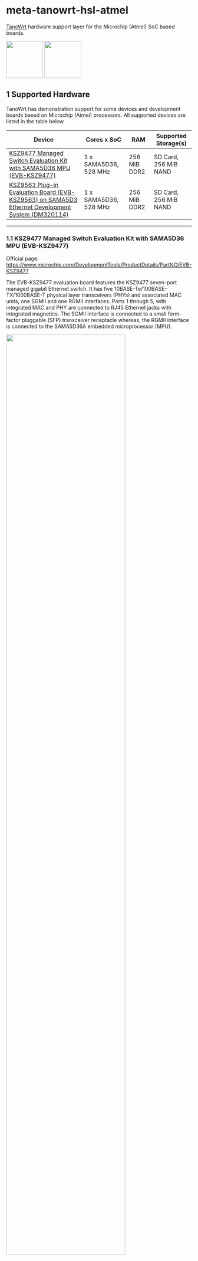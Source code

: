 # meta-tanowrt-hsl-atmel

[TanoWrt](https://github.com/tano-systems/meta-tanowrt) hardware support layer for the Microchip (Atmel) SoC based boards.

<img src="./docs/microchip-logo.svg" height="100" /> <img src="./docs/atmel-logo.svg" height="100" />

## 1 Supported Hardware

TanoWrt has demonstration support for some devices and development boards based on Microchip (Atmel) processors. All supported devices are listed in the table below.

| Device                                                                                                                                                                                               | Cores x SoC           | RAM          | Supported Storage(s)  |
| ---------------------------------------------------------------------------------------------------------------------------------------------------------------------------------------------------- | --------------------- | ------------ | --------------------- |
| [KSZ9477 Managed Switch Evaluation Kit with SAMA5D36 MPU (EVB-KSZ9477)](#11-ksz9477-managed-switch-evaluation-kit-with-sama5d36-mpu-evb-ksz9477)                                                     | 1 x SAMA5D36, 528 MHz | 256 MiB DDR2 | SD Card, 256 MiB NAND |
| [KSZ9563 Plug-in Evaluation Board (EVB-KSZ9563) on SAMA5D3 Ethernet Development System (DM320114)](#12-ksz9563-plug-in-evaluation-board-evb-ksz9563-on-sama5d3-ethernet-development-system-dm320114) | 1 x SAMA5D36, 528 MHz | 256 MiB DDR2 | SD Card, 256 MiB NAND |

---------------------------------------------------------------------------------------------------

### 1.1 KSZ9477 Managed Switch Evaluation Kit with SAMA5D36 MPU (EVB-KSZ9477)

Official page: https://www.microchip.com/DevelopmentTools/ProductDetails/PartNO/EVB-KSZ9477

The EVB-KSZ9477 evaluation board features the KSZ9477 seven-port managed gigabit Ethernet switch. It has five 10BASE-Te/100BASE-TX/1000BASE-T physical layer transceivers (PHYs) and associated MAC units, one SGMII and one RGMII interfaces. Ports 1 through 5, with integrated MAC and PHY are connected to RJ45 Ethernet jacks with integrated magnetics. The SGMII interface is connected to a small form-factor pluggable (SFP) transceiver receptacle whereas, the RGMII interface is connected to the SAMA5D36A embedded microprocessor (MPU).

<img src="docs/evb-ksz9477/evb-ksz9477.png" width="80%" />

The board provides 2 Gbit (256 MiB) DDR2 SDRAM and 2 Gbit (256 MiB) of NAND flash memory.

#### 1.1.1 Machines

For EVB-KSZ9477 board there are a few machines available listed in the table below.

| Machine             | Description                                                |
| ------------------- | ---------------------------------------------------------- |
| `evb-ksz9477-sd`    | TanoWrt for running on SD card                             |
| `evb-ksz9477-nand`  | TanoWrt for running on internal NAND flash                 |

#### 1.1.2 Supported Images

| Image Recipe                     | Machine(s)              | Description                                                           |
| -------------------------------- | ----------------------- | --------------------------------------------------------------------- |
| `tanowrt-image-base`             | *All*                   | TanoWrt base root file system image                                   |
| `tanowrt-image-full`             | *All*                   | TanoWrt full featured root file system image                          |
| `tanowrt-image-full-swu`         | *All*                   | TanoWrt full featured SWU firmware upgrade image                      |
| `tanowrt-image-full-swu-factory` | Only `evb-ksz9477-nand` | Factory installation SD card image for the firmware on the NAND flash |

#### 1.1.3 Boot Source Selection

The EVB-KSZ9477 board does not have any switches or jumpers for selecting the boot source. By default, booting is performed from the SD card. If booting from an SD card fails, NAND flash memory is used for booting.

#### 1.1.4 Hardware Configuration

Ensure that the J13 (NAND Enable) jumper on EVB-KSZ9477 board is shorted (this is needed for installing and running the TanoWrt from the internal NAND flash memory).

To avoid network loops while the bootloader is running and while the operating system is booting (while the STP/RSTP support software is not yet running) it is recommended to set the SW1:1 switch to the "ON" position. Switch SW1:1 is used for automatic start of the switch with the default configuration when the power is turned on.

#### 1.1.5 Build and Run

##### 1.1.5.1 TanoWrt on SD Card (`evb-ksz9477-sd`)

The SD card memory layout for the EVB-KSZ9477 board are shown in the figure below.

<img src="./docs/evb-ksz9477/evb-ksz9477-layout-sd.svg" width="100%" />

###### 1.1.5.1.1 Build SD Card Image

To build TanoWrt image for the SD card use the following command:

```
MACHINE=evb-ksz9477-sd bitbake tanowrt-image-full
```

When the build is complete, the SD card image file will be located in folder (relative to build folder):

```
./tanowrt-glibc/deploy/images/evb-ksz9477-sd/tanowrt-image-full-evb-ksz9477-sd.sdcard.img
```

###### 1.1.5.1.2 Writing Image to the SD Card

Use the `dd` utility to write the generated `.sdcard.img` image to the SD card.

For example:

```
dd if=~/tanowrt/build/tanowrt-glibc/deploy/images/evb-ksz9477-sd/tanowrt-image-full-evb-ksz9477-sd.sdcard.img \
   of=/dev/mmcblk1 \
   bs=1k
```

###### 1.1.5.1.3 Running TanoWrt from SD Card

1. Insert the SD card into the slot on the EVB-KSZ9477 board (power is off).
2. Power on board.
3. System from SD card will be booting.
4. For login use credentials specified in "[Access](#5-access)" section.

###### 1.1.5.1.4 Build Firmware Upgrade Image

To build firmware upgrade SWU image for the EVB-KSZ9477 board running on SD card use following command:

```
MACHINE=evb-ksz9477-sd bitbake tanowrt-image-full-swu
```

When the build is complete, the SWU firmware upgrade image file will be located in folder (relative to build folder):

```
./tanowrt-glibc/deploy/images/evb-ksz9477-sd/tanowrt-image-full-evb-ksz9477-sd.swu
```

This image can be used for upgrading firmware via the LuCI web interface on the EVB-KSZ9477 board running from the SD card.


##### 1.1.5.2 TanoWrt on NAND flash (`evb-ksz9477-nand`)

The internal NAND flash memory layout for the EVB-KSZ9477 board are shown in the figure below.

<img src="./docs/evb-ksz9477/evb-ksz9477-layout-nand.svg" width="100%" />

###### 1.1.5.2.1 Build Installation Image

For the first TanoWrt installation to the NAND flash memory you need to build an installation image for the SD card. Booting from this SD card will install TanoWrt to the internal NADN flash memory.

To build NAND installation SD-card image use the following command:

```
MACHINE=evb-ksz9477-nand bitbake tanowrt-image-full-swu-factory
```

When the build is complete, the NAND installation SD card image file will be located in folder (relative to build folder):

```
./tanowrt-glibc/deploy/images/evb-ksz9477-nand/tanowrt-image-full-swu-factory-evb-ksz9477-nand.sdcard.img
```

###### 1.1.5.2.1 Writing NAND Installation Image to the SD Card

See section [1.1.5.1.2](#11512-writing-image-to-the-sd-card).

###### 1.1.5.2.3 Running NAND Installation

Run NAND installation image from the SD card as described in section [1.1.5.1.3](#11513-running-tanowrt-from-sd-card).

The installation of TanoWrt to the internal NAND flash memory will be done automatically. The detailed installation log is available on the Serial Debug UART. After the installation is complete, the board will shut down automatically.

When the installation is complete, it is necessary to power off the board using the SW4 switch and remove the installation SD card.

On the next power up of the board, TanoWrt will work from the internal NAND flash memory.

**Note:** Be aware that during the installation all existing data on the internal NAND flash memory will be permanently lost.

###### 1.1.5.2.4 Build Firmware Upgrade Image

To build firmware upgrade SWU image use following command:

```
MACHINE=evb-ksz9477-nand bitbake tanowrt-image-full-swu
```

When the build is complete, the SWU firmware upgrade image file will be located in folder (relative to build folder):

```
./tanowrt-glibc/deploy/images/evb-ksz9477-nand/tanowrt-image-full-evb-ksz9477-nand.swu
```

This image can be used for upgrading firmware via the LuCI web interface on the EVB-KSZ9477 board running from the internal NAND flash.

#### 1.1.6 EVB-KSZ9477 Default Network Configuration

<img src="docs/evb-ksz9477/evb-ksz9477-net.png?raw=true" width="600px" />

By default, network ports 1, 2, 3, 4 and 6 are joined into a bridge (`br-lan` interface) with the RSTP protocol enabled. Bridge `br-lan` is in the LAN firewall zone. By default, the `br-lan` bridge is configured with static IP address 192.168.0.1/24 with enabled DHCP server.

The network port 5 (interface `sw1p5`) is a separate network interface included in the WAN firewall zone with enabled translation (NAT) from LAN zone. The IP address of the `sw1p5` interface is also configured with a DHCP client. A firewall with blocking rules for incoming traffic is enabled on the `sw1p5` interface. Therefore, there is no access to the web configuration interface through this interface.

Also you can connect to the board using USB RNDIS connection (`usb0` interface). RNDIS interface configured with static IP address 172.16.0.1/24 with enabled DHCP server.

All ethernet ports (from 1 to 6) have enabled LLDP for Rx and Tx state by default.

The web-configuration interface can be accessed via any Ethernet port bridged to LAN network (1, 2, 3, 4 or 6) or via USB RNDIS connection through HTTP(s) protocol. You must see something like this in browser:

![EVB-KSZ9477 LuCI Overview](docs/evb-ksz9477/evb-ksz9477-luci.png)

##### 1.1.6.1 Ethernet MAC Address

Default master MAC address used for the EVB-KSZ9477 board is:

```
00:10:A1:98:97:01
```

The master MAC address is used for the CPU port network interface of the switch and as the self address of the switch. The MAC addresses for the slave network interfaces (ports) of the switch will be generated automatically based on the master MAC address, by incrementing the address of each subsequent port by one.

The master MAC address used by the board can be changed by `setenv` U-Boot command. It is important to change the MAC address if you have multiple switch boards in the network. Each board should have unique MAC address. After changing the MAC address save the changes using `saveenv` U-Boot command.

Example:

```
setenv -f ethaddr 00:10:A1:94:77:04
saveenv
```

After power up or reset, the board starts with the U-Boot and the messages are seen on the debug serial console. The auto boot process can be interrupted by hitting any key. Once interrupted, it shows the U-Boot console prompt.

---------------------------------------------------------------------------------------------------

### 1.2 KSZ9563 Plug-in Evaluation Board (EVB-KSZ9563) on SAMA5D3 Ethernet Development System (DM320114)

Official pages:
- EVB-KSZ9563: https://www.microchip.com/developmenttools/ProductDetails/PartNO/EVB-KSZ9563
- DM320114: https://www.microchip.com/DevelopmentTools/ProductDetails/PartNO/DM320114

The EVB-KSZ9563 Evaluation Board is a plug-in card that interfaces directly with a mating Microchip host processor or controller board, such as the SAMA5D3 Ethernet Development System Board. It features the KSZ9563, a highly integrated networking device that incorporates a layer-2+ managed Gigabit Ethernet switch, two 10BASE-T/100BASE-TX/1000BASE-T physical layer transceivers (PHYs) and associated MAC units, and one MAC port configured as the RGMII interface. The board's two PHY ports are connected to RJ45 Ethernet jacks with integrated magnetics, and the RGMII MAC interface is brought out to a high-speed multi-pin (HS) connector.

<img src="docs/evb-ksz9563/evb-ksz9563.png" width="80%" />

Together, the EVB-KSZ9563 and SAMA5D3 Ethernet Development System provide a highly-flexible platform for evaluation of basic PHY/Switch features via static Control-Status Registers (CSR's) and development of firmware for advanced MAC/Switch features that require interaction with upper network layers (e.g., IEEE1588 PTP, AVB, and RSTP/MSTP).

#### 1.2.1 Machines

For SAMA5D3 Ethernet Development System board with EVB-KSZ9563 plug-in board there are a few machines available listed in the table below.

| Machine             | Description                                                |
| ------------------- | ---------------------------------------------------------- |
| `evb-ksz9563-sd`    | TanoWrt for running on SD card                             |
| `evb-ksz9563-nand`  | TanoWrt for running on internal NAND flash                 |

#### 1.2.2 Supported Images

| Image Recipe                     | Machine(s)              | Description                                                           |
| -------------------------------- | ----------------------- | --------------------------------------------------------------------- |
| `tanowrt-image-base`             | *All*                   | TanoWrt base root file system image                                   |
| `tanowrt-image-full`             | *All*                   | TanoWrt full featured root file system image                          |
| `tanowrt-image-full-swu`         | *All*                   | TanoWrt full featured SWU firmware upgrade image                      |
| `tanowrt-image-full-swu-factory` | Only `evb-ksz9563-nand` | Factory installation SD card image for the firmware on the NAND flash |

#### 1.2.3 Boot Source Selection

The SAMA5D3 Ethernet Development System board does not have any switches or jumpers for selecting the boot source. By default, booting is performed from the SD card. If booting from an SD card fails, NAND flash memory is used for booting.

#### 1.2.4 Hardware Configuration

Ensure that the J20 (NAND Enable) jumper on SAMA5D3 EDS board is shorted (this is needed for installing and running the TanoWrt from the internal NAND flash memory).

#### 1.2.5 Build and Run

##### 1.2.5.1 TanoWrt on SD Card (`evb-ksz9563-sd`)

The SD card memory layout for the EVB-KSZ9563 board are shown in the figure below.

<img src="./docs/evb-ksz9563/evb-ksz9563-layout-sd.svg" width="100%" />

###### 1.2.5.1.1 Build SD Card Image

To build TanoWrt image for the SD card use the following command:

```
MACHINE=evb-ksz9563-sd bitbake tanowrt-image-full
```

When the build is complete, the SD card image file will be located in folder (relative to build folder):

```
./tanowrt-glibc/deploy/images/evb-ksz9563-sd/tanowrt-image-full-evb-ksz9563-sd.sdcard.img
```

###### 1.2.5.1.2 Writing Image to the SD Card

Use the `dd` utility to write the generated `.sdcard.img` image to the SD card.

For example:

```
dd if=~/tanowrt/build/tanowrt-glibc/deploy/images/evb-ksz9563-sd/tanowrt-image-full-evb-ksz9563-sd.sdcard.img \
   of=/dev/mmcblk1 \
   bs=1k
```

###### 1.2.5.1.3 Running TanoWrt from SD Card

1. Insert the SD card into the slot on the SAMA5D3 EDS board (power is off).
2. Power on board.
3. System from SD card will be booting.
4. For login use credentials specified in "[Access](#5-access)" section.

###### 1.2.5.1.4 Build Firmware Upgrade Image

To build firmware upgrade SWU image for the EVB-KSZ9563 board running on SD card use following command:

```
MACHINE=evb-ksz9563-sd bitbake tanowrt-image-full-swu
```

When the build is complete, the SWU firmware upgrade image file will be located in folder (relative to build folder):

```
./tanowrt-glibc/deploy/images/evb-ksz9563-sd/tanowrt-image-full-evb-ksz9563-sd.swu
```

This image can be used for upgrading firmware via the LuCI web interface on the SAMA5D3 EDS with EVB-KSZ9563 plugin board running from the SD card.


##### 1.2.5.2 TanoWrt on NAND flash (`evb-ksz9563-nand`)

The internal NAND flash memory layout for the SAMA5D3 EDS board are shown in the figure below.

<img src="./docs/evb-ksz9563/evb-ksz9563-layout-nand.svg" width="100%" />

###### 1.2.5.2.1 Build Installation Image

For the first TanoWrt installation to the NAND flash memory you need to build an installation image for the SD card. Booting from this SD card will install TanoWrt to the internal NADN flash memory.

To build NAND installation SD-card image use the following command:

```
MACHINE=evb-ksz9563-nand bitbake tanowrt-image-full-swu-factory
```

When the build is complete, the NAND installation SD card image file will be located in folder (relative to build folder):

```
./tanowrt-glibc/deploy/images/evb-ksz9563-nand/tanowrt-image-full-swu-factory-evb-ksz9563-nand.sdcard.img
```

###### 1.2.5.2.1 Writing NAND Installation Image to the SD Card

See section [1.2.5.1.2](#12512-writing-image-to-the-sd-card).

###### 1.2.5.2.3 Running NAND Installation

Run NAND installation image from the SD card as described in section [1.2.5.1.3](#12513-running-tanowrt-from-sd-card).

The installation of TanoWrt to the internal NAND flash memory will be done automatically. The detailed installation log is available on the Serial Debug UART. After the installation is complete, the board will shut down automatically.

When the installation is complete, it is necessary to power off the board using the SW2 switch and remove the installation SD card.

On the next power up of the board, TanoWrt will work from the internal NAND flash memory.

**Note:** Be aware that during the installation all existing data on the internal NAND flash memory will be permanently lost.

###### 1.2.5.2.4 Build Firmware Upgrade Image

To build firmware upgrade SWU image use following command:

```
MACHINE=evb-ksz9563-nand bitbake tanowrt-image-full-swu
```

When the build is complete, the SWU firmware upgrade image file will be located in folder (relative to build folder):

```
./tanowrt-glibc/deploy/images/evb-ksz9563-nand/tanowrt-image-full-evb-ksz9563-nand.swu
```

This image can be used for upgrading firmware via the LuCI web interface on the SAMA5D3 EDS board with EVB-KSZ9563 plugin board running from the internal NAND flash.

#### 1.2.6 SAMA5D3 EDS with EVB-KSZ9563 Default Network Configuration

By default, network ports 1 and 2 are joined into a bridge (`br-lan` interface) with the RSTP protocol enabled. Bridge `br-lan` is in the LAN firewall zone. By default, the `br-lan` bridge is configured with static IP address 192.168.0.1/24 with enabled DHCP server.

Also you can connect to the board using USB RNDIS connection (`usb0` interface). RNDIS interface configured with static IP address 172.16.0.1/24 with enabled DHCP server.

Default network configuration for the EVB-KSZ9463 has no WAN interface.

Ethernet ports 1 and 2 have enabled LLDP for Rx and Tx state by default.

The web-configuration interface can be accessed via Ethernet ports 1 and 2 or via USB RNDIS connection through HTTP(s) protocol. You must see something like this in browser:

![EVB-KSZ9563 LuCI Overview](docs/evb-ksz9563/evb-ksz9563-luci.png)

---------------------------------------------------------------------------------------------------

## 2 Build Prerequisites

Follow the instructions outlined in "[Prerequisites](../README.md#1-Prerequisites)" section of the root README.md.

## 3 Initialize Repositories

Create a working directory (this document uses `~/tanowrt` for example):
```shell
mkdir -p ~/tanowrt
```

Go to the created working directory and execute repo tool:
```shell
cd ~/tanowrt
repo init -u https://github.com/tano-systems/meta-tanowrt \
          -m meta-tanowrt-hsl-atmel/manifests/tanowrt.xml \
          -b dunfell
```

Synchronize all repositories by executing a command:
```shell
repo sync
```

## 4 Initialize Build Environment

Go to the working directory (`~/tanowrt`):
```shell
cd ~/tanowrt
```

You should see the following working directory tree:
```
.
├── bitbake
├── meta -> openembedded-core/meta
├── meta-atmel
├── meta-openembedded
├── meta-qt5
├── meta-swupdate
├── meta-tanowrt
├── oe-init-build-env -> openembedded-core/oe-init-build-env
├── openembedded-core
└── scripts -> openembedded-core/scripts
```

The first time you need to add layers and create `local.conf` from the template. To do this, run the command:
```shell
TEMPLATECONF=meta-tanowrt/meta-tanowrt-hsl-atmel/templates . ./oe-init-build-env
```

If you want to build image with Qt5 support (e.g. `tanowrt-image-qt5`) you need to use `meta-tanowrt/meta-tanowrt-hsl-atmel/templates/qt5` path in `TEMPLATECONF`:
```shell
TEMPLATECONF=meta-tanowrt/meta-tanowrt-hsl-atmel/templates/qt5 . ./oe-init-build-env
```

This command automatically creates a `build` subdirectory with the required configuration (`local.conf` and `bblayers.conf`) based on the specified template.

If the `build` subdirectory with configuration has already been created, this command can be used to initialize build environment (without specifying a template directory):
```shell
. ./oe-init-build-env
```

After executing `oe-init-build-env` script, the current directory will be automatically changed to `build` subdirectory of the working directory. Any build commands must be always run from the `build` subdirectory.

Depending on your processor, set these two options in the `~/tanowrt/build/conf/local.conf` file which control how much parallelism BitBake should use:
```
BB_NUMBER_THREADS = "8"
PARALLEL_MAKE = "-j 8"
```

## 5 Access

The following credentials are used to access the operating system (terminal) and the LuCI web-configuration interface:
* User name: `root`
* Password: `root`

## 6 Dependencies

This layer depends on the [meta-tanowrt](../meta-tanowrt/README.md) layer (TanoWrt Linux distribution core layer) with all its dependencies.

Additional dependencies are listed here:

* meta-atmel  
  URI: <https://github.com/linux4sam/meta-atmel.git>  
  Branch: dunfell

The current exact revisions of all listed dependencies are given in [manifests/deps.xml](manifests/deps.xml).

## 7 License

All metadata is MIT licensed unless otherwise stated. Source code included in tree for individual recipes is under the LICENSE stated in each recipe (.bb file) unless otherwise stated.

## 8 Maintainers

Anton Kikin <a.kikin@tano-systems.com>
